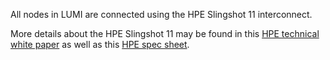 [slingshot11-technical-white-paper]: https://www.hpe.com/us/en/collaterals/collateral.a50002368.HPE-Slingshot-E2-80-93-The-Interconnect-for-the-Exascale-Era-technical-white-paper.html?rpv=cpf&parentPage=/us/en/products/compute/hpc/slingshot-interconnect.html
[slingshot11-spec-sheet]: https://www.hpe.com/psnow/doc/a50002546enw.pdf?jumpid=in_pdp-psnow-qs

All nodes in LUMI are connected using the HPE Slingshot 11 interconnect.

More details about the HPE Slingshot 11 may be found in this [HPE technical white paper][slingshot11-technical-white-paper] as well as this [HPE spec sheet][slingshot11-spec-sheet].